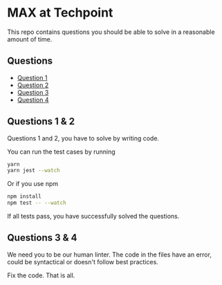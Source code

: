 # MAX at Techpoint

This repo contains questions you should be able to solve in a reasonable amount of time.

## Questions

* [Question 1](Question-1.md)
* [Question 2](Question-2.md)
* [Question 3](Question-3.md)
* [Question 4](Question-4.md)

## Questions 1 & 2

Questions 1 and 2, you have to solve by writing code.

You can run the test cases by running

```bash
yarn
yarn jest --watch
```

Or if you use npm

```bash
npm install
npm test -- --watch
```

If all tests pass, you have successfully solved the questions.

## Questions 3 & 4

We need you to be our human linter. The code in the files have an error, could be syntactical or doesn't follow best practices.

Fix the code. That is all.
